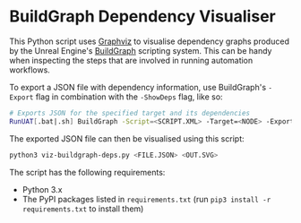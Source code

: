 # BuildGraph Dependency Visualiser

This Python script uses [Graphviz](https://graphviz.org/) to visualise dependency graphs produced by the Unreal Engine's [BuildGraph](https://dev.epicgames.com/documentation/en-us/unreal-engine/buildgraph-for-unreal-engine) scripting system. This can be handy when inspecting the steps that are involved in running automation workflows.

To export a JSON file with dependency information, use BuildGraph's `-Export` flag in combination with the `-ShowDeps` flag, like so:

```bash
# Exports JSON for the specified target and its dependencies
RunUAT[.bat|.sh] BuildGraph -Script=<SCRIPT.XML> -Target=<NODE> -Export=<FILE.JSON> -ShowDeps
```

The exported JSON file can then be visualised using this script:

```bash
python3 viz-buildgraph-deps.py <FILE.JSON> <OUT.SVG>
```

The script has the following requirements:

- Python 3.x
- The PyPI packages listed in `requirements.txt` (run `pip3 install -r requirements.txt` to install them)
